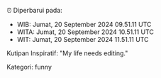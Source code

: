 ⏰ Diperbarui pada:
- WIB: Jumat, 20 September 2024 09.51.11 UTC
- WITA: Jumat, 20 September 2024 10.51.11 UTC
- WIT: Jumat, 20 September 2024 11.51.11 UTC

Kutipan Inspiratif:
"My life needs editing."


Kategori: funny


